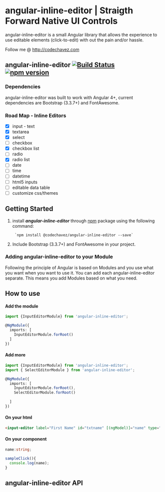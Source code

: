 # angular-inline-editor | Straigth Forward Native UI Controls
angular-inline-editor is a small Angular library that allows the experience to use editable elements (click-to-edit) with out the pain and/or hassle. 

Follow me @ http://codechavez.com

## angular-inline-editor  [![Build Status](https://travis-ci.org/codechavez/angular-inline-editor.svg?branch=master)](https://travis-ci.org/codechavez/angular-inline-editor)  [![npm version](https://badge.fury.io/js/angular-inline-editors.svg)](https://badge.fury.io/js/angular-inline-editors)
### Dependencies
angular-inline-editor was built to work with Angular 4+, current dependencies are Bootstrap (3.3.7+) and FontAwesome. 
### Road Map - Inline Editors
* [x] input - text
* [x] textarea
* [x] select
* [ ] checkbox
* [x] checkbox list
* [ ] radio
* [x] radio list
* [ ] date
* [ ] time
* [ ] datetime
* [ ] html5 inputs
* [ ] editable data table
* [ ] customize css/themes

## Getting Started
1. install ***angular-inline-editor*** through [npm](https://www.npmjs.com/search?q=angular-inline-editor) package using the following command:

        `npm install @codechavez/angular-inline-editor --save`

2. Include Bootstrap (3.3.7+) and FontAwesome in your project. 

### Adding angular-inline-editor to your Module
Following the principle of Angular is based on Modules and you use what you want when you want to use it. You can add each angular-inline-editor separate. This means you add Modules based on what you need.

## How to use
#### Add the module
``` typescript
import {InputEditorModule} from 'angular-inline-editor';

@NgModule({
  imports: [
    InputEditorModule.forRoot()
  ]
})
```

#### Add more
``` typescript
import {InputEditorModule} from 'angular-inline-editor';
import { SelectEditorModule } from 'angular-inline-editor';

@NgModule({
  imports: [
    InputEditorModule.forRoot(),
    SelectEditorModule.forRoot()
    
  ]
})
```
#### On your html
``` html
<input-editor label="First Name" id="txtname" [(ngModel)]="name" type="text" placeholder="Enter First Name" (onSave)="sampleClick()"></input-editor>
```
#### On your component
``` typescript
name:string;

sampleClick(){
  console.log(name);
}
```

## angular-inline-editor API



